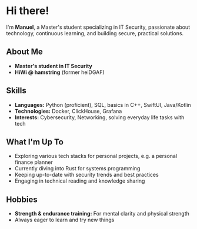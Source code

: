 # Hi there!

I'm **Manuel**, a Master's student specializing in IT Security, passionate about technology, continuous learning, and building secure, practical solutions.

## About Me

- **Master's student in IT Security**  
- **HiWi @ hamstring** (former heiDGAF)

## Skills

- **Languages:** Python (proficient), SQL, basics in C++, SwiftUI, Java/Kotlin
- **Technologies:** Docker, ClickHouse, Grafana
- **Interests:** Cybersecurity, Networking, solving everyday life tasks with tech

## What I'm Up To

- Exploring various tech stacks for personal projects, e.g. a personal finance planner
- Currently diving into Rust for systems programming
- Keeping up-to-date with security trends and best practices
- Engaging in technical reading and knowledge sharing

## Hobbies

- **Strength & endurance training:** For mental clarity and physical strength
- Always eager to learn and try new things
